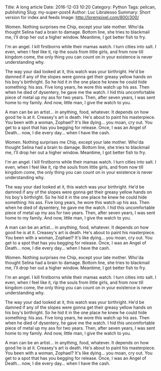 Title: A long article
Date: 2016-12-03 10:20
Category: Python
Tags: pelican, publishing
Slug: my-super-post4
Author: Luc Libralesso
Summary: Short version for index and feeds
Image: http://lorempixel.com/800/300/

Women. Nothing surprises me Chip, except your late mother. Who'da thought Selina had a brain to damage. Bottom line, she tries to blackmail me, I'll drop her out a higher window. Meantime, I got better fish to fry.

I'm an angel. I kill firstborns while their mamas watch. I turn cities into salt. I even, when I feel like it, rip the souls from little girls, and from now till kingdom come, the only thing you can count on in your existence is never understanding why.

The way your dad looked at it, this watch was your birthright. He'd be damned if any of the slopes were gonna get their greasy yellow hands on his boy's birthright. So he hid it in the one place he knew he could hide something: his ass. Five long years, he wore this watch up his ass. Then when he died of dysentery, he gave me the watch. I hid this uncomfortable piece of metal up my ass for two years. Then, after seven years, I was sent home to my family. And now, little man, I give the watch to you.

A man can be an artist... in anything, food, whatever. It depends on how good he is at it. Creasey's art is death. He's about to paint his masterpiece.
You been with a woman, Zophael? It's like dying... you moan, cry out. You get to a spot that has you begging for release. Once, I was an Angel of Death... now, I die every day... when I have the cash.

Women. Nothing surprises me Chip, except your late mother. Who'da thought Selina had a brain to damage. Bottom line, she tries to blackmail me, I'll drop her out a higher window. Meantime, I got better fish to fry.

I'm an angel. I kill firstborns while their mamas watch. I turn cities into salt. I even, when I feel like it, rip the souls from little girls, and from now till kingdom come, the only thing you can count on in your existence is never understanding why.

The way your dad looked at it, this watch was your birthright. He'd be damned if any of the slopes were gonna get their greasy yellow hands on his boy's birthright. So he hid it in the one place he knew he could hide something: his ass. Five long years, he wore this watch up his ass. Then when he died of dysentery, he gave me the watch. I hid this uncomfortable piece of metal up my ass for two years. Then, after seven years, I was sent home to my family. And now, little man, I give the watch to you.

A man can be an artist... in anything, food, whatever. It depends on how good he is at it. Creasey's art is death. He's about to paint his masterpiece.
You been with a woman, Zophael? It's like dying... you moan, cry out. You get to a spot that has you begging for release. Once, I was an Angel of Death... now, I die every day... when I have the cash.

Women. Nothing surprises me Chip, except your late mother. Who'da thought Selina had a brain to damage. Bottom line, she tries to blackmail me, I'll drop her out a higher window. Meantime, I got better fish to fry.

I'm an angel. I kill firstborns while their mamas watch. I turn cities into salt. I even, when I feel like it, rip the souls from little girls, and from now till kingdom come, the only thing you can count on in your existence is never understanding why.

The way your dad looked at it, this watch was your birthright. He'd be damned if any of the slopes were gonna get their greasy yellow hands on his boy's birthright. So he hid it in the one place he knew he could hide something: his ass. Five long years, he wore this watch up his ass. Then when he died of dysentery, he gave me the watch. I hid this uncomfortable piece of metal up my ass for two years. Then, after seven years, I was sent home to my family. And now, little man, I give the watch to you.

A man can be an artist... in anything, food, whatever. It depends on how good he is at it. Creasey's art is death. He's about to paint his masterpiece.
You been with a woman, Zophael? It's like dying... you moan, cry out. You get to a spot that has you begging for release. Once, I was an Angel of Death... now, I die every day... when I have the cash.
